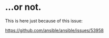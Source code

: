 # ...or not.

This is here just because of this issue:

https://github.com/ansible/ansible/issues/53958
